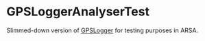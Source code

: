 # GPSLoggerAnalyserTest

Slimmed-down version of [GPSLogger](https://scm.sra.uni-hannover.de/source/GPSLogger/) for testing purposes in ARSA.
